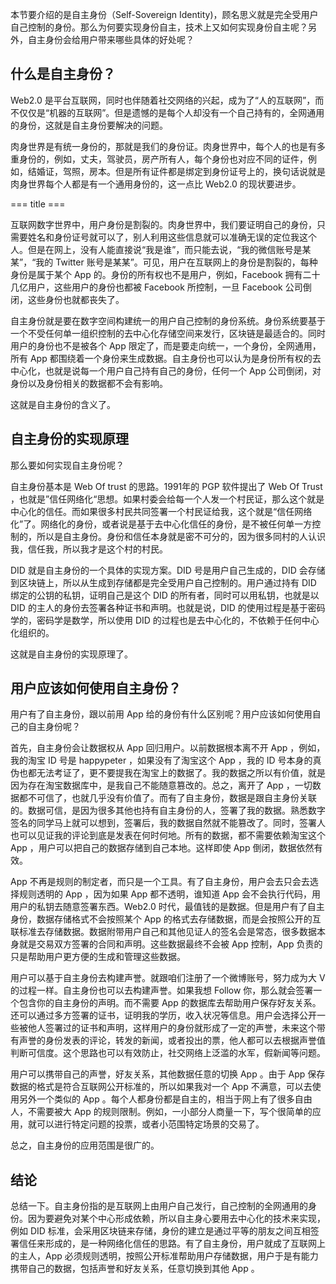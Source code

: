 本节要介绍的是自主身份（Self-Sovereign Identity)，顾名思义就是完全受用户自己控制的身份。那么为何要实现身份自主，技术上又如何实现身份自主呢？另外，自主身份会给用户带来哪些具体的好处呢？

## 什么是自主身份？

Web2.0 是平台互联网，同时也伴随着社交网络的兴起，成为了“人的互联网”，而不仅仅是“机器的互联网”。但是遗憾的是每个人却没有一个自己持有的，全网通用的身份，这就是自主身份要解决的问题。

肉身世界是有统一身份的，那就是我们的身份证。肉身世界中，每个人的也是有多重身份的，例如，丈夫，驾驶员，房产所有人，每个身份也对应不同的证件，例如，结婚证，驾照，房本。但是所有证件都是绑定到身份证号上的，换句话说就是肉身世界每个人都是有一个通用身份的，这一点比 Web2.0 的现状要进步。

=== title ===

互联网数字世界中，用户身份是割裂的。肉身世界中，我们要证明自己的身份，只需要姓名和身份证号就可以了，别人利用这些信息就可以准确无误的定位我这个人。但是在网上，没有人能直接说“我是谁”，而只能去说，“我的微信账号是某某”，“我的 Twitter 账号是某某”。可见，用户在互联网上的身份是割裂的，每种身份是属于某个 App 的。身份的所有权也不是用户，例如，Facebook 拥有二十几亿用户，这些用户的身份也都被 Facebook 所控制，一旦 Facebook 公司倒闭，这些身份也就都丧失了。

自主身份就是要在数字空间构建统一的用户自己控制的身份系统。身份系统要基于一个不受任何单一组织控制的去中心化存储空间来发行，区块链是最适合的。同时用户的身份也不是被各个 App 限定了，而是要走向统一，一个身份，全网通用，所有 App 都围绕着一个身份来生成数据。自主身份也可以认为是身份所有权的去中心化，也就是说每一个用户自己持有自己的身份，任何一个 App 公司倒闭，对身份以及身份相关的数据都不会有影响。

这就是自主身份的含义了。

## 自主身份的实现原理

那么要如何实现自主身份呢？

自主身份基本是 Web Of trust 的思路。1991年的 PGP 软件提出了 Web Of Trust ，也就是”信任网络化“思想。如果村委会给每一个人发一个村民证，那么这个就是中心化的信任。而如果很多村民共同签署一个村民证给我，这个就是“信任网络化”了。网络化的身份，或者说是基于去中心化信任的身份，是不被任何单一方控制的，所以是自主身份。身份和信任本身就是密不可分的，因为很多同村的人认识我，信任我，所以我才是这个村的村民。

DID 就是自主身份的一个具体的实现方案。DID 号是用户自己生成的，DID 会存储到区块链上，所以从生成到存储都是完全受用户自己控制的。用户通过持有 DID 绑定的公钥的私钥，证明自己是这个 DID 的所有者，同时可以用私钥，也就是以 DID 的主人的身份去签署各种证书和声明。也就是说，DID 的使用过程是基于密码学的，密码学是数学，所以使用 DID 的过程也是去中心化的，不依赖于任何中心化组织的。

这就是自主身份的实现原理了。

## 用户应该如何使用自主身份？

用户有了自主身份，跟以前用 App 给的身份有什么区别呢？用户应该如何使用自己的自主身份呢？

首先，自主身份会让数据权从 App 回归用户。以前数据根本离不开 App ，例如，我的淘宝 ID 号是 happypeter ，如果没有了淘宝这个 App ，我的 ID 号本身的真伪也都无法考证了，更不要提我在淘宝上的数据了。我的数据之所以有价值，就是因为存在淘宝数据库中，是我自己不能随意篡改的。总之，离开了 App ，一切数据都不可信了，也就几乎没有价值了。而有了自主身份，数据是跟自主身份关联的。数据可信，是因为很多其他也持有自主身份的人，签署了我的数据。熟悉数字签名的同学马上就可以想到，签署后，我的数据自然就不能篡改了。同时，签署人也可以见证我的评论到底是发表在何时何地。所有的数据，都不需要依赖淘宝这个 App ，用户可以把自己的数据存储到自己本地。这样即使 App 倒闭，数据依然有效。

App 不再是规则的制定者，而只是一个工具。有了自主身份，用户会去只会去选择规则透明的 App ，因为如果 App 都不透明，谁知道 App 会不会执行代码，用用户的私钥去随意签署东西。Web2.0 时代，最值钱的是数据。但是用户有了自主身份，数据存储格式不会按照某个 App 的格式去存储数据，而是会按照公开的互联标准去存储数据。数据附带用户自己和其他见证人的签名会是常态，很多数据本身就是交易双方签署的合同和声明。这些数据最终不会被 App 控制，App 负责的只是帮助用户更方便的生成和管理这些数据。

用户可以基于自主身份去构建声誉。就跟咱们注册了一个微博账号，努力成为大 V 的过程一样。自主身份也可以去构建声誉。如果我想 Follow 你，那么就会签署一个包含你的自主身份的声明。而不需要 App 的数据库去帮助用户保存好友关系。还可以通过多方签署的证书，证明我的学历，收入状况等信息。用户会选择公开一些被他人签署过的证书和声明，这样用户的身份就形成了一定的声誉，未来这个带有声誉的身份发表的评论，转发的新闻，或者投出的票，他人都可以去根据声誉值判断可信度。这个思路也可以有效防止，社交网络上泛滥的水军，假新闻等问题。

用户可以携带自己的声誉，好友关系，其他数据任意的切换 App 。由于 App 保存数据的格式是符合互联网公开标准的，所以如果我对一个 App 不满意，可以去使用另外一个类似的 App 。每个人都身份都是自主的，相当于网上有了很多自由人，不需要被大 App 的规则限制。例如，一小部分人商量一下，写个很简单的应用，就可以进行特定问题的投票，或者小范围特定场景的交易了。

总之，自主身份的应用范围是很广的。

## 结论

总结一下。自主身份指的是互联网上由用户自己发行，自己控制的全网通用的身份。因为要避免对某个中心形成依赖，所以自主身心要用去中心化的技术来实现，例如 DID 标准，会采用区块链来存储，身份的建立是通过平等的朋友之间互相签署信任来形成的，是一种网络化信任的思路。有了自主身份，用户就成了互联网上的主人，App 必须规则透明，按照公开标准帮助用户存储数据，用户于是有能力携带自己的数据，包括声誉和好友关系，任意切换到其他 App 。
